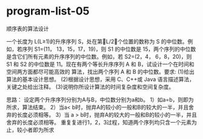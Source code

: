 # program-list-05
顺序表的算法设计

一个长度为 L(L≥1)的升序序列 S，处在第L/2个位置的数称为 S 的中位数。例如，若序列 S1=(11， 13，15，17，19)，则 S1 的中位数是 15，两个序列的中位数是含它们所有元素的升序序列的中位数。例如，若 S2=(2，4， 6，8，20)，则 S1 和 S2 的中位数是 11。现在有两个等长升序序列 A 和 B，试设计一个在时间和空间两方面都尽可能高效的 算法，找出两个序列 A 和 B 的中位数。要求:
(1)给出算法的基本设计思想。
(2)根据设计思想，采用 C、C++或 Java 语言描述算法，关键之处给出注释。 (3)说明你所设计算法的时间复杂度和空间复杂度。

思路： 
设定两个升序序列分别为A与B，中位数分别为a和b。 
1）如a=b，则即为所求，算法结束。 
2）当a< b时，抛弃A的较小的一般和B的较大的一半，并且舍弃的长度必须相等。 
3）当 a > b时，抛弃A的较大的一般和B的较小的一半，并且舍弃的长度必须相等。 
重复复进行1，2，3过程，知道两个序列均只含一个元素为止，较小者即为所求
